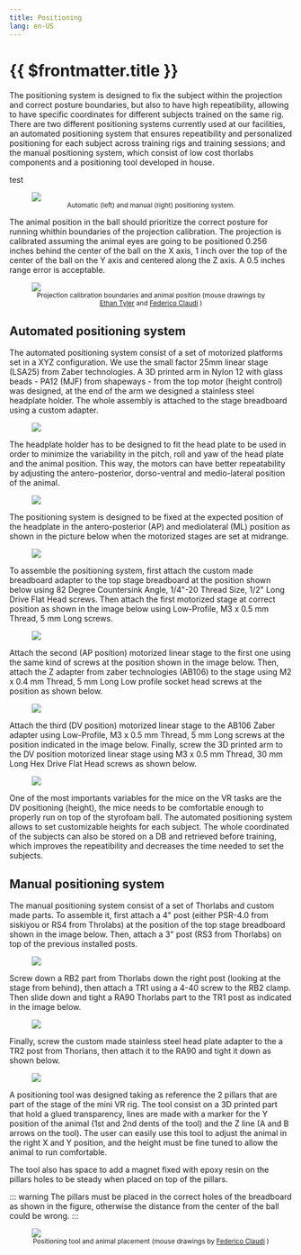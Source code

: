 ```yaml
---
title: Positioning
lang: en-US
---
```


# {{ $frontmatter.title }}

The positioning system is designed to fix the subject within the projection and correct posture boundaries, but also to have high repeatibility, allowing to have specific coordinates for different subjects trained on the same rig. There are two different positioning systems currently used at our facilities, an automated positioning system that ensures repeatibility and personalized positioning for each subject across training rigs and training sessions; and the manual positioning system, which consist of low cost thorlabs components and a positioning tool developed in house.

test

<figure>
  <img src='./assets/images/positioning/positioning-1.png'>
  <center><figcaption><small>Automatic (left) and manual (right) positioning system.</small></figcaption></center>
</figure>

The animal position in the ball should prioritize the correct posture for running whithin boundaries of the projection calibration. The projection is calibrated assuming the animal eyes are going to be positioned 0.256 inches behind the center of the ball on the X axis, 1 inch over the top of the center of the ball on the Y axis and centered along the Z axis. A 0.5 inches range error is acceptable.

<figure>
  <img src='./assets/images/positioning/animal-position.png'>
  <center><figcaption><small>Projection calibration boundaries and animal position (mouse drawings by <a href="https://doi.org/10.5281/zenodo.3926057">Ethan Tyler</a> and <a href="https://zenodo.org/record/3925997#.YOcrtUwpDRY">Federico Claudi</a> )</small></figcaption></center>
</figure>

## Automated positioning system

The automated positioning system consist of a set of motorized platforms set in a XYZ configuration. We use the small factor 25mm linear stage (LSA25) from Zaber technologies. A 3D printed arm in Nylon 12 with glass beads - PA12 (MJF) from shapeways - from the top motor (height control) was designed, at the end of the arm we designed a stainless steel headplate holder. The whole assembly is attached to the stage breadboard using a custom adapter.

<figure>
  <img src='./assets/images/positioning/positioning-2.png'>
</figure>

The headplate holder has to be designed to fit the head plate to be used in order to minimize the variability in the pitch, roll and yaw of the head plate and the animal position. This way, the motors can have better repeatability by adjusting the antero-posterior, dorso-ventral and medio-lateral position of the animal.

<figure>
  <img src='./assets/images/positioning/positioning-3.png'>
</figure>

The positioning system is designed to be fixed at the expected position of the headplate in the antero-posterior (AP) and mediolateral (ML) position as shown in the picture below when the motorized stages are set at midrange.

<figure>
  <img src='./assets/images/positioning/positioning-4.png'>
</figure>

To assemble the positioning system, first attach the custom made breadboard adapter to the top stage breadboard at the position shown below using 82 Degree Countersink Angle, 1/4"-20 Thread Size, 1/2" Long Drive Flat Head screws. Then attach the first motorized stage at correct position as shown in the image below using Low-Profile, M3 x 0.5 mm Thread, 5 mm Long screws.

<figure>
  <img src='./assets/images/positioning/positioning-5.png'>
</figure>

Attach the second (AP position) motorized linear stage to the first one using the same kind of screws at the position shown in the image below. Then, attach the Z adapter from zaber technologies (AB106) to the stage using M2 x 0.4 mm Thread, 5 mm Long Low profile socket head screws at the position as shown below.

<figure>
  <img src='./assets/images/positioning/positioning-6.png'>
</figure>

Attach the third (DV position) motorized linear stage to the AB106 Zaber adapter using Low-Profile, M3 x 0.5 mm Thread, 5 mm Long screws at the position indicated in the image below. Finally, screw the 3D printed arm to the DV position motorized linear stage using M3 x 0.5 mm Thread, 30 mm Long Hex Drive Flat Head screws as shown below.

<figure>
  <img src='./assets/images/positioning/positioning-7.png'>
</figure>

One of the most importants variables for the mice on the VR tasks are the DV positioning (height), the mice needs to be comfortable enough to properly run on top of the styrofoam ball. The automated positioning system allows to set customizable heights for each subject. The whole coordinated of the subjects can also be stored on a DB and retrieved before training, which improves the repeatibility and decreases the time needed to set the subjects.

## Manual positioning system

The manual positioning system consist of a set of Thorlabs and custom made parts. To assemble it, first attach a 4" post (either PSR-4.0 from siskiyou or RS4 from Throlabs) at the position of the top stage breadboard shown in the image below. Then, attach a 3" post (RS3 from Thorlabs) on top of the previous installed posts.

<figure>
  <img src='./assets/images/positioning/positioning-8.png'>
</figure>

Screw down a RB2 part from Thorlabs down the right post (looking at the stage from behind), then attach a TR1 using a 4-40 screw to the RB2 clamp. Then slide down and tight a RA90 Thorlabs part to the TR1 post as indicated in the image below.

<figure>
  <img src='./assets/images/positioning/positioning-9.png'>
</figure>

Finally, screw the custom made stainless steel head plate adapter to the a TR2 post from Thorlans, then attach it to the RA90 and tight it down as shown below.

<figure>
  <img src='./assets/images/positioning/positioning-10.png'>
</figure>

A positioning tool was designed taking as reference the 2 pillars that are part of the stage of the mini VR rig. The tool consist on a 3D printed part that hold a glued transparency, lines are made with a marker for the Y position of the animal (1st and 2nd dents of the tool) and the Z line (A and B arrows on the tool). The user can easily use this tool to adjust the animal in the right X and Y position, and the height must be fine tuned to allow the animal to run comfortable.

The tool also has space to add a magnet fixed with epoxy resin on the pillars holes to be steady when placed on top of the pillars.

::: warning
The pillars must be placed in the correct holes of the breadboard as shown in the figure, otherwise the distance from the center of the ball could be wrong.
:::

<figure>
  <img src='./assets/images/positioning/positioning-tool.png'>
  <center><figcaption><small>Positioning tool and animal placement (mouse drawings by <a href="https://zenodo.org/record/3925997#.YOcrtUwpDRY">Federico Claudi</a> )</small></figcaption></center>
</figure>
